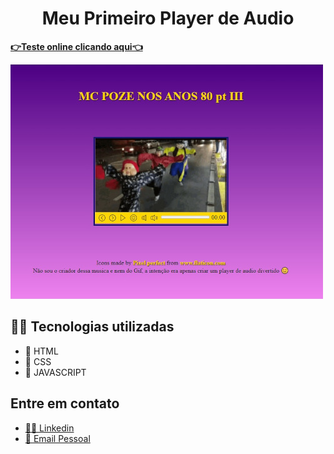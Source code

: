 <h1 align="center">Meu Primeiro Player de Audio</h1>

**[👉Teste online clicando aqui👈](https://ericks-first-audio-player.netlify.app/)**

!["Imagem do site"](https://github.com/erickmacena1/custom-audio-player/blob/master/github/custom-audio-player-500px.jpg?raw=true)

## 👨‍💻 Tecnologias utilizadas

- 💜 HTML
- 💜 CSS
- 💜 JAVASCRIPT

## Entre em contato

- [👨‍💼 Linkedin](https://www.linkedin.com/in/erick-macena-94aa14160/)
- [📧 Email Pessoal](mailto:erickmacena2@gmail.com)
